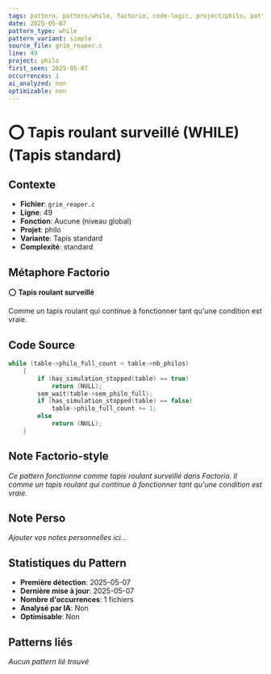 ```yaml
---
tags: pattern, pattern/while, factorio, code-logic, project/philo, pattern/variant/simple
date: 2025-05-07
pattern_type: while
pattern_variant: simple
source_file: grim_reaper.c
line: 49
project: philo
first_seen: 2025-05-07
occurrences: 1
ai_analyzed: non
optimizable: non
---
```


# ⭕ Tapis roulant surveillé (WHILE) (Tapis standard)

## Contexte
- **Fichier**: `grim_reaper.c`
- **Ligne**: 49
- **Fonction**: Aucune (niveau global)
- **Projet**: philo
- **Variante**: Tapis standard
- **Complexité**: standard

## Métaphore Factorio
⭕ **Tapis roulant surveillé**

Comme un tapis roulant qui continue à fonctionner tant qu'une condition est vraie.

## Code Source
```c
while (table->philo_full_count < table->nb_philos)
	{
		if (has_simulation_stopped(table) == true)
			return (NULL);
		sem_wait(table->sem_philo_full);
		if (has_simulation_stopped(table) == false)
			table->philo_full_count += 1;
		else
			return (NULL);
	}
```

## Note Factorio-style
*Ce pattern fonctionne comme tapis roulant surveillé dans Factorio. Il comme un tapis roulant qui continue à fonctionner tant qu'une condition est vraie.*

## Note Perso
*Ajouter vos notes personnelles ici...*

## Statistiques du Pattern
- **Première détection**: 2025-05-07
- **Dernière mise à jour**: 2025-05-07
- **Nombre d'occurrences**: 1 fichiers
- **Analysé par IA**: Non
- **Optimisable**: Non

## Patterns liés
*Aucun pattern lié trouvé*
